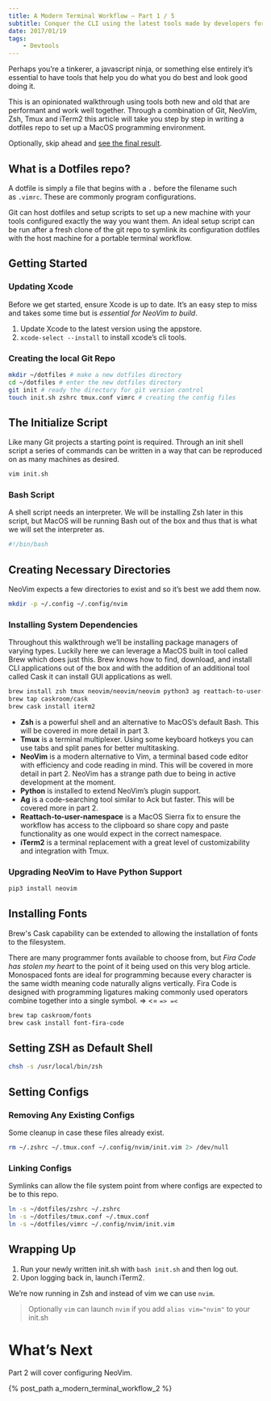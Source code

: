 ```yaml
---
title: A Modern Terminal Workflow — Part 1 / 5
subtitle: Conquer the CLI using the latest tools made by developers for developers.
date: 2017/01/19
tags:
    - Devtools
---
```


Perhaps you’re a tinkerer, a javascript ninja, or something else entirely it’s essential to have tools that help you do what you do best and look good doing it.

This is an opinionated walkthrough using tools both new and old that are performant and work well together. Through a combination of Git, NeoVim, Zsh, Tmux and iTerm2 this article will take you step by step in writing a dotfiles repo to set up a MacOS programming environment.

Optionally, skip ahead and [see the final result](https://github.com/sharpshark28/modern-terminal-workflow).

## What is a Dotfiles repo?

A dotfile is simply a file that begins with a `.` before the filename such as `.vimrc`. These are commonly program configurations.

Git can host dotfiles and setup scripts to set up a new machine with your tools configured exactly the way you want them. An ideal setup script can be run after a fresh clone of the git repo to symlink its configuration dotfiles with the host machine for a portable terminal workflow.

## Getting Started

### Updating Xcode

Before we get started, ensure Xcode is up to date. It’s an easy step to miss and takes some time but is *essential for NeoVim to build*.

1. Update Xcode to the latest version using the appstore.
2. `xcode-select --install` to install xcode’s cli tools.

### Creating the local Git Repo

``` bash Terminal
mkdir ~/dotfiles # make a new dotfiles directory
cd ~/dotfiles # enter the new dotfiles directory
git init # ready the directory for git version control
touch init.sh zshrc tmux.conf vimrc # creating the config files
```

## The Initialize Script

Like many Git projects a starting point is required. Through an init shell script a series of commands can be written in a way that can be reproduced on as many machines as desired.

``` bash Terminal
vim init.sh
```

### Bash Script

A shell script needs an interpreter. We will be installing Zsh later in this script, but MacOS will be running Bash out of the box and thus that is what we will set the interpreter as.

``` bash init.sh
#!/bin/bash
```

## Creating Necessary Directories

NeoVim expects a few directories to exist and so it’s best we add them now.

``` bash init.sh
mkdir -p ~/.config ~/.config/nvim
```

### Installing System Dependencies

Throughout this walkthrough we’ll be installing package managers of varying types. Luckily here we can leverage a MacOS built in tool called Brew which does just this. Brew knows how to find, download, and install CLI applications out of the box and with the addition of an additional tool called Cask it can install GUI applications as well.

``` bash init.sh
brew install zsh tmux neovim/neovim/neovim python3 ag reattach-to-user-namespace
brew tap caskroom/cask
brew cask install iterm2
```

* **Zsh** is a powerful shell and an alternative to MacOS’s default Bash. This will be covered in more detail in part 3.
* **Tmux** is a terminal multiplexer. Using some keyboard hotkeys you can use tabs and split panes for better multitasking.
* **NeoVim** is a modern alternative to Vim, a terminal based code editor with efficiency and code reading in mind. This will be covered in more detail in part 2. NeoVim has a strange path due to being in active development at the moment.
* **Python** is installed to extend NeoVim’s plugin support.
* **Ag** is a code-searching tool similar to Ack but faster. This will be covered more in part 2.
* **Reattach-to-user-namespace** is a MacOS Sierra fix to ensure the workflow has access to the clipboard so share copy and paste functionality as one would expect in the correct namespace.
* **iTerm2** is a terminal replacement with a great level of customizability and integration with Tmux.

### Upgrading NeoVim to Have Python Support

``` bash init.sh
pip3 install neovim
```

## Installing Fonts

Brew's Cask capability can be extended to allowing the installation of fonts to the filesystem. 

There are many programmer fonts available to choose from, but _Fira Code has stolen my heart_ to the point of it being used on this very blog article. Monospaced fonts are ideal for programming because every character is the same width meaning code naturally aligns vertically. Fira Code is designed with programming ligatures making commonly used operators combine together into a single symbol. => <= `=> =<`

``` bash init.sh
brew tap caskroom/fonts
brew cask install font-fira-code
```

## Setting ZSH as Default Shell

``` bash init.sh
chsh -s /usr/local/bin/zsh
```

## Setting Configs

### Removing Any Existing Configs

Some cleanup in case these files already exist.

``` bash init.sh
rm ~/.zshrc ~/.tmux.conf ~/.config/nvim/init.vim 2> /dev/null
```

### Linking Configs

Symlinks can allow the file system point from where configs are expected to be to this repo.

``` bash init.sh
ln -s ~/dotfiles/zshrc ~/.zshrc
ln -s ~/dotfiles/tmux.conf ~/.tmux.conf
ln -s ~/dotfiles/vimrc ~/.config/nvim/init.vim
```

## Wrapping Up

1. Run your newly written init.sh with `bash init.sh` and then log out.
2. Upon logging back in, launch iTerm2.

We’re now running in Zsh and instead of vim we can use `nvim`.

> Optionally `vim` can launch `nvim` if you add `alias vim="nvim"` to your init.sh

# What’s Next
Part 2 will cover configuring NeoVim.

{% post_path a_modern_terminal_workflow_2 %}
